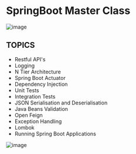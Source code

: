 # SpringBoot Master Class


![image](https://user-images.githubusercontent.com/90424996/155741811-3e46f560-6ffd-45d5-88ef-19c012d5a0d8.png)



## TOPICS

- Restful API's
- Logging
- N Tier Architecture
- Spring Boot Actuator
- Dependency Injection
- Unit Tests
- Integration Tests
- JSON Serialisation and Deserialisation
- Java Beans Validation
- Open Feign
- Exception Handling
- Lombok
- Running Spring Boot Applications


![image](https://user-images.githubusercontent.com/90424996/155741605-69fa2c90-f154-49bc-b171-015d717c1670.png)
